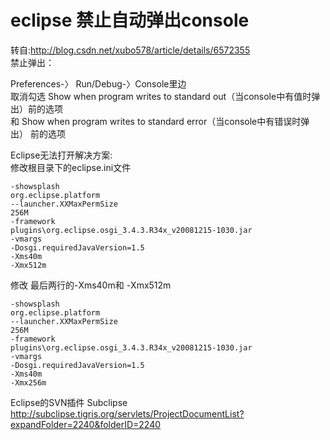 # eclipse 禁止自动弹出console

转自:http://blog.csdn.net/xubo578/article/details/6572355
<br />
禁止弹出：
 
Preferences-〉 Run/Debug-〉Console里边
<br />
取消勾选 Show when program writes to standard out（当console中有值时弹出）前的选项
<br />
和 Show when program writes to standard error（当console中有错误时弹出） 前的选项

Eclipse无法打开解决方案:
<br />
修改根目录下的eclipse.ini文件
```
-showsplash
org.eclipse.platform
--launcher.XXMaxPermSize
256M
-framework
plugins\org.eclipse.osgi_3.4.3.R34x_v20081215-1030.jar
-vmargs
-Dosgi.requiredJavaVersion=1.5
-Xms40m
-Xmx512m
```

修改 最后两行的-Xms40m和  -Xmx512m 

```
-showsplash
org.eclipse.platform
--launcher.XXMaxPermSize
256M
-framework
plugins\org.eclipse.osgi_3.4.3.R34x_v20081215-1030.jar
-vmargs
-Dosgi.requiredJavaVersion=1.5
-Xms40m
-Xmx256m
```

Eclipse的SVN插件 Subclipse http://subclipse.tigris.org/servlets/ProjectDocumentList?expandFolder=2240&folderID=2240
